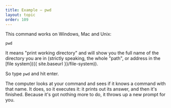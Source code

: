 ```yaml
---
title: Example — pwd
layout: topic
order: 109
---
```


This command works on Windows, Mac and Unix:

    pwd
    
It means "print working directory" and will show you the full name of the
directory you are in (strictly speaking, the whole "path", or address in the
[file system]({{ site.baseurl }}/file-system)).

So type `pwd` and hit enter.

The computer looks at your command and sees if it knows a command with that
name. It does, so it executes it: it prints out its answer, and then it's
finished. Because it's got nothing more to do, it throws up a new prompt for
you.


